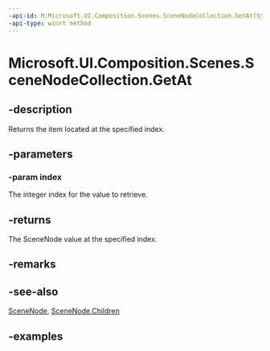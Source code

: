 ```yaml
---
-api-id: M:Microsoft.UI.Composition.Scenes.SceneNodeCollection.GetAt(System.UInt32)
-api-type: winrt method
---
```


<!-- Method syntax.
public SceneNode SceneNodeCollection.GetAt(UInt32 index)
-->

# Microsoft.UI.Composition.Scenes.SceneNodeCollection.GetAt

## -description

Returns the item located at the specified index.

## -parameters
### -param index

The integer index for the value to retrieve.

## -returns

The SceneNode value at the specified index.

## -remarks

## -see-also

[SceneNode](scenenode.md), [SceneNode.Children](scenenode_children.md)

## -examples

